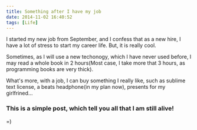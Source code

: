 ```yaml
---
title: Something after I have my job
date: 2014-11-02 16:40:52
tags: [Life]
---
```

I started my new job from September, and I confess that as a new hire, I have a lot of stress to start my career life. But, it is really cool.
<!-- more -->
Sometimes, as I will use a new techonogy, which I have never used before, I may read a whole book in 2 hours(Most case, I take more that 3 hours, as programming books are very thick).

What's more, with a job, I can buy something I really like, such as sublime text license, a beats headphone(in my plan now), presents for my girlfrined...


### This is a simple post, which tell you all that I am still alive!
=)